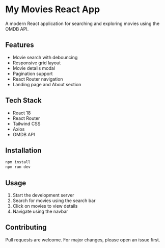 # My Movies React App

A modern React application for searching and exploring movies using the OMDB API.

## Features

- Movie search with debouncing
- Responsive grid layout
- Movie details modal
- Pagination support
- React Router navigation
- Landing page and About section

## Tech Stack

- React 18
- React Router
- Tailwind CSS
- Axios
- OMDB API

## Installation

```bash
npm install
npm run dev
```

## Usage

1. Start the development server
2. Search for movies using the search bar
3. Click on movies to view details
4. Navigate using the navbar

## Contributing

Pull requests are welcome. For major changes, please open an issue first.
